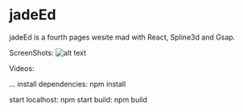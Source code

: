 # jadeEd

jadeEd is a fourth pages wesite mad with React, Spline3d and Gsap.

ScreenShots:
![alt text](https://github.com/[username]/[reponame]/blob/[branch]/image.jpg?raw=true)

Videos:


...
install dependencies: npm install

start localhost: npm start
build: npm build
